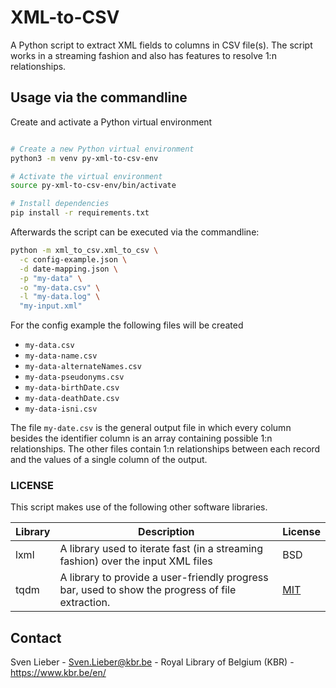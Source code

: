 # XML-to-CSV

A Python script to extract XML fields to columns in CSV file(s). The script works in a streaming fashion and also has features to resolve 1:n relationships.

## Usage via the commandline

Create and activate a Python virtual environment
```bash

# Create a new Python virtual environment
python3 -m venv py-xml-to-csv-env

# Activate the virtual environment
source py-xml-to-csv-env/bin/activate

# Install dependencies
pip install -r requirements.txt
```

Afterwards the script can be executed via the commandline:

```bash
python -m xml_to_csv.xml_to_csv \
  -c config-example.json \
  -d date-mapping.json \
  -p "my-data" \
  -o "my-data.csv" \
  -l "my-data.log" \
  "my-input.xml"
```

For the config example the following files will be created

* `my-data.csv`
* `my-data-name.csv`
* `my-data-alternateNames.csv`
* `my-data-pseudonyms.csv`
* `my-data-birthDate.csv`
* `my-data-deathDate.csv`
* `my-data-isni.csv`

The file `my-date.csv` is the general output file in which every column besides the identifier column is an array containing possible 1:n relationships.
The other files contain 1:n relationships between each record and the values of a single column of the output.

### LICENSE

This script makes use of the following other software libraries.

| Library | Description | License |
|---------|-------------|---------|
| lxml | A library used to iterate fast (in a streaming fashion) over the input XML files | BSD |
| tqdm | A library to provide a user-friendly progress bar, used to show the progress of file extraction. | [MIT](https://opensource.org/licenses/MIT) |


## Contact

Sven Lieber - Sven.Lieber@kbr.be - Royal Library of Belgium (KBR) - https://www.kbr.be/en/

